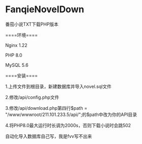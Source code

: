 # FanqieNovelDown


番茄小说TXT下载PHP版本


====环境====


Nginx 1.22


PHP 8.0


MySQL 5.6


====安装====


1.上传文件到根目录，新建数据库并导入novel.sql文件


2.修改/api/config.php文件


3.修改/api/download.php第四行$path = "/www/wwwroot/211.101.233.5/api/";的$path中改为你的API目录


4.将PHP8.0最大运行时长调为2000s，否则下载小说时会跳502


自动化导入数据库自己写，我是fvv写不出来

